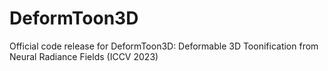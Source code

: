 # DeformToon3D
Official code release for DeformToon3D: Deformable 3D Toonification from Neural Radiance Fields (ICCV 2023)

